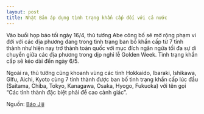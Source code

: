 ```yaml
---
layout: post
title: Nhật Bản áp dụng tình trạng khẩn cấp đối với cả nước
---
```

Vào buổi họp báo tối ngày 16/4,  thủ tướng Abe công bố sẽ mở rộng phạm vi đới với các địa phương đang trong tình trạng ban bố khẩn cấp từ 7 tỉnh thành như hiện nay trở thành toàn quốc với mục đích ngăn ngừa tối đa sự di chuyển giữa các địa phương trong dịp nghỉ lễ Golden Week. Tình trạng khẩn cấp sẽ kéo dài đến ngày 6/5.

Ngoài ra, thủ tướng cũng khoanh vùng các tỉnh Hokkaido, Ibaraki, Ishikawa, GIfu, Aichi, Kyoto cùng 7 tỉnh thành được ban bố tình trạng khẩn cấp lúc đầu (Saitama, Chiba, Tokyo, Kanagawa, Osaka, Hyogo, Fukuoka)  với tên gọi “Các tỉnh thành đặc biệt phải đề cao cảnh giác”.

Nguồn: [Báo Jiji](https://www.jiji.com/jc/article?k=2020041600764&g=pol)